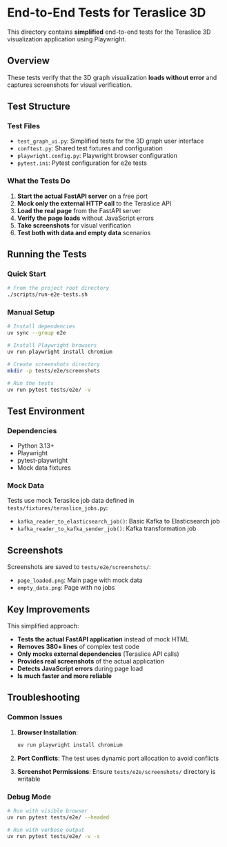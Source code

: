 # End-to-End Tests for Teraslice 3D

This directory contains **simplified** end-to-end tests for the Teraslice 3D visualization application using Playwright.

## Overview

These tests verify that the 3D graph visualization **loads without error** and captures screenshots for visual verification.

## Test Structure

### Test Files

- `test_graph_ui.py`: Simplified tests for the 3D graph user interface
- `conftest.py`: Shared test fixtures and configuration
- `playwright.config.py`: Playwright browser configuration  
- `pytest.ini`: Pytest configuration for e2e tests

### What the Tests Do

1. **Start the actual FastAPI server** on a free port
2. **Mock only the external HTTP call** to the Teraslice API
3. **Load the real page** from the FastAPI server
4. **Verify the page loads** without JavaScript errors
5. **Take screenshots** for visual verification
6. **Test both with data and empty data** scenarios

## Running the Tests

### Quick Start

```bash
# From the project root directory
./scripts/run-e2e-tests.sh
```

### Manual Setup

```bash
# Install dependencies
uv sync --group e2e

# Install Playwright browsers
uv run playwright install chromium

# Create screenshots directory
mkdir -p tests/e2e/screenshots

# Run the tests
uv run pytest tests/e2e/ -v
```

## Test Environment

### Dependencies

- Python 3.13+
- Playwright
- pytest-playwright
- Mock data fixtures

### Mock Data

Tests use mock Teraslice job data defined in `tests/fixtures/teraslice_jobs.py`:
- `kafka_reader_to_elasticsearch_job()`: Basic Kafka to Elasticsearch job
- `kafka_reader_to_kafka_sender_job()`: Kafka transformation job

## Screenshots

Screenshots are saved to `tests/e2e/screenshots/`:
- `page_loaded.png`: Main page with mock data
- `empty_data.png`: Page with no jobs

## Key Improvements

This simplified approach:
- **Tests the actual FastAPI application** instead of mock HTML
- **Removes 380+ lines** of complex test code
- **Only mocks external dependencies** (Teraslice API calls)
- **Provides real screenshots** of the actual application
- **Detects JavaScript errors** during page load
- **Is much faster and more reliable**

## Troubleshooting

### Common Issues

1. **Browser Installation**: 
   ```bash
   uv run playwright install chromium
   ```

2. **Port Conflicts**: The test uses dynamic port allocation to avoid conflicts

3. **Screenshot Permissions**: Ensure `tests/e2e/screenshots/` directory is writable

### Debug Mode

```bash
# Run with visible browser
uv run pytest tests/e2e/ --headed

# Run with verbose output
uv run pytest tests/e2e/ -v -s
```